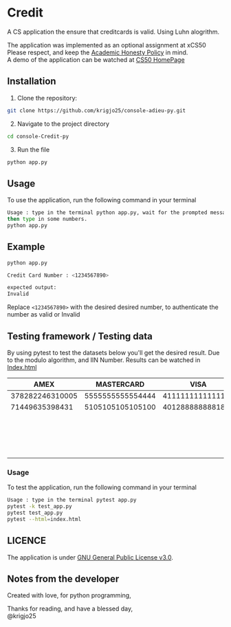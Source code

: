 # Credit
A CS application the ensure that creditcards is valid. Using Luhn alogrithm.

The application was implemented as an optional assignment at xCS50
Please respect, and keep the [Academic Honesty Policy](https://cs50.harvard.edu/x/2023/honesty/) in mind.<br>
A demo of the application can be watched at [CS50 HomePage](https://cs50.harvard.edu/x/2024/psets/6/credit/)

## Installation
1. Clone the repository:
```sh
git clone https://github.com/krigjo25/console-adieu-py.git
```

2. Navigate to the project directory
```sh
cd console-Credit-py
```

3. Run the file
```sh
python app.py
```

##  Usage
To use the application, run the following command in your terminal

```sh
Usage : type in the terminal python app.py, wait for the prompted message
then type in some numbers.
python app.py
```

## Example
```sh
python app.py

Credit Card Number : <1234567890>

expected output:
Invalid
```
Replace `<1234567890>` with the desired desired number, to authenticate the number as valid or Invalid

##  Testing framework / Testing data
By using pytest to test the datasets below you'll get the desired result. Due to the modulo algorithm, and IIN Number.
Results can be watched in [Index.html](tests/index.html)

| AMEX  | MASTERCARD  | VISA  | INVALID  | |
|---|---|---|---|---|
| 378282246310005  |  5555555555554444 |  4111111111111111 |  1234567890 | 
|  71449635398431 | 5105105105105100  | 4012888888881881  |  4062901840 |
|   |   |   | 4222222222223  |
|   |   |   | 369421438430814  |
|   |   |   | 5673598276138003  |
|   |   |   | 4111111111111113  |

###  Usage
To test the application, run the following command in your terminal

```sh
Usage : type in the terminal pytest app.py
pytest -k test_app.py
pytest test_app.py
pytest --html=index.html
```

## LICENCE
The application is under [GNU General Public License v3.0](./LICENCE).

## Notes from the developer
Created with love, for python programming,

Thanks for reading, and have a blessed day,<br>
@krigjo25
